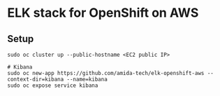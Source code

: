 # ELK stack for OpenShift on AWS

## Setup
```
sudo oc cluster up --public-hostname <EC2 public IP>

# Kibana
sudo oc new-app https://github.com/amida-tech/elk-openshift-aws --context-dir=kibana --name=kibana
sudo oc expose service kibana
```
